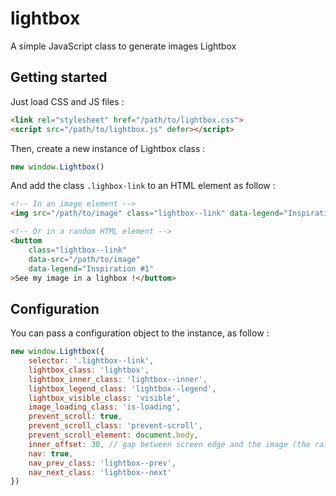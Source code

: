 # lightbox

A simple JavaScript class to generate images Lightbox

## Getting started
Just load CSS and JS files :
```html
<link rel="stylesheet" href="/path/to/lightbox.css">
<script src="/path/to/lightbox.js" defer></script>
```

Then, create a new instance of Lightbox class :
```javascript
new window.Lightbox()
```

And add the class `.lighbox-link` to an HTML element as follow :
```html
<!-- In an image element -->
<img src="/path/to/image" class="lightbox--link" data-legend="Inspiration #1" alt="My image">

<!-- Or in a random HTML element -->
<buttom 
    class="lightbox--link" 
    data-src="/path/to/image" 
    data-legend="Inspiration #1"
>See my image in a lighbox !</buttom>
```

## Configuration
You can pass a configuration object to the instance, as follow :
```javascript
new window.Lightbox({
    selector: '.lightbox--link',
    lightbox_class: 'lightbox',
    lightbox_inner_class: 'lightbox--inner',
    lightbox_legend_class: 'lightbox--legend',
    lightbox_visible_class: 'visible',
    image_loading_class: 'is-loading',
    prevent_scroll: true,
    prevent_scroll_class: 'prevent-scroll',
    prevent_scroll_element: document.body,
    inner_offset: 30, // gap between screen edge and the image (the ratio is dynamically calculated by the library)
    nav: true,
    nav_prev_class: 'lightbox--prev',
    nav_next_class: 'lightbox--next'
})
```
